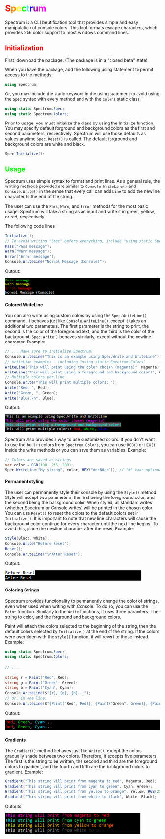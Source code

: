 # <span style="color: red">S</span><span style="color: #ff8800">p</span><span style="color: #ffff00">e</span><span style="color: #00ff00">c</span><span style="color: #00ffff">t</span><span style="color: #0000ff">r</span><span style="color: #990099">u</span><span style="color: #ff00ff">m</span>

Spectrum is a CLI beutification tool that provides simple and easy manipulation of console colors.
This tool formats escape characters, which provides 256 color support to most windows command lines.

## <span style="color: red">Initialization</span>

First, download the package. (The package is in a "closed beta" state)

When you have the package, add the following using statement to permit access to the methods:
```C#
using Spectrum;
```
Or, you may include the static keyword in the using statement to avoid using the `Spec` syntax with every method and with the `Colors` static class:
```C#
using static Spectrum.Spec;
using static Spectrum.Colors;
```
Prior to usage, you must initialize the class by using the Initialize function. 
You may specify default forground and background colors as the first and second parameters, respectively. 
Spectrum will use those defaults as values anytime `Spec.Reset()` is called. 
The default forground and background colors are white and black.
```C#
Spec.Initialize();
```

## <span style="color: #00ff00">Usage</span>

Spectrum uses simple syntax to format and print lines. 
As a general rule, the writing methods provided are similar to `Console.WriteLine()` and `Console.Write()` in the sense that every call can add `Line` to add the newline character to the end of the string.

The user can use the `Pass`, `Warn`, and `Error` methods for the most basic usage. 
Spectrum will take a string as an input and write it in green, yellow, or red, respectively.

The following code lines:
```C#
Initialize();
// To avoid writing "Spec" before everything, include "using static Spectrum.Spec;"
Pass("Pass message");
Warn("Warn message");
Error("Error message");
Console.WriteLine("Normal Message (Console)");
```
Output:

![Example output of Pass, Warn, and Error lines](/images/PFEExample.png)

#### Colored WriteLine

You can also write using custom colors by using the `Spec.WriteLine()` command.
It behaves just like `Console.WriteLine()`, except it takes an additional two parameters. 
The first parameter is the string to print, the second is the color of the foreground text, and the third is the color of the background. `Spec.Write()` behaves similarly, except without the newline character. Example:

```C#
// ... Make sure to initialize Spectrum!
Console.WriteLine("This is an example using Spec.Write and WriteLine");
// WriteLine examples - including "using static Spectrum.Colors"
WriteLine("This will print using the color chosen (magenta)", Magenta);
WriteLine("This will print using a foreground and background color!", Cyan, Grey);
// Multiple colors per line
Console.Write("This will print multiple colors: ");
Write("Red, ", Red);
Write("Green, ", Green);
Write("Blue.\n", Blue);
```

Output:

![Example output of Pass, Warn, and Error lines](/images/WLExample.png)

Spectrum also provides a way to use customized colors. If you don't want to use the built in colors from `Spectrum.Colors`, you can use `RGB()` or `HEX()` inside the write methods or you can save them as variables. Example:
```C#
// Colors are saved as strings
var color = RGB(100, 255, 200);
Spec.WriteLine("My string", color, HEX("#cc60cc")); // "#" char optional for HEX()
```

#### Permanent styling

The user can permanently style their console by using the `Style()` method. Style will accept two parameters, the first being the foreground color, and the second being the background color. When styled, all standard writes (whether Spectrum or Console writes) will be printed in the chosen color. You can use `Reset()` to reset the colors to the default colors set in `Initialize()`. It is important to note that new line characters will cause the background color continue for every character until the next line begins. To avoid this, place the newline character after the reset. Example:
```C#
Style(Black, White);
Console.Write("Before Reset");
Reset();
Console.WriteLine("\nAfter Reset");
```

Output:

![Example with Paint](/images/SRExample.png)

#### Coloring Strings

Spectrum provides functionality to permanently change the color of strings, even when used when writing with Console. To do so, you can use the `Paint` function. Similarly to the `Write` functions, it uses three paramters. The string to color, and the forground and background colors. 

Paint will attach the colors selected to the beginning of the string, then the default colors selected by `Initialize()` at the end of the string. If the colors were overidden with the `style()` function, it will revert to those instead. Example:

```C#
using static Spectrum.Spec;
using static Spectrum.Colors;

// ...

string r = Paint("Red", Red);
string g = Paint("Green", Green);
string b = Paint("Cyan", Cyan);
Console.WriteLine($"{r}, {g}, {b}...");
// Or, in one line:
Console.WriteLine($"{Paint("Red", Red)}, {Paint("Green", Green)}, {Paint("Cyan", Cyan)}...");
```
Output:

![Example with Paint](/images/PExample.png)

#### Gradients

The `Gradient()` method behaves just like `Write()`, except the colors gradually shade between two colors. Therefore, it accepts five parameters. The first is the string to be written, the second and third are the foreground colors to gradient, and the fourth and fifth are the background colors to gradient. Example:
```C#
Gradient("This string will print from magenta to red", Magenta, Red);
Gradient("This string will print from cyan to green", Cyan, Green);
Gradient("This string will print from yellow to orange", Yellow, RGB(255, 100, 0));
Gradient("This string will print from white to black", White, Black);
```

Outputs:

![Example with Paint](/images/GExample.png)
